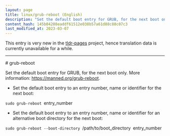 ```yaml
---
layout: page
title: linux/grub-reboot (English)
description: "Set the default boot entry for GRUB, for the next boot only."
content_hash: 145b04208eaddf61512e038b57a61d88c88c07c3
last_modified_at: 2023-03-07
---
```


This entry is very new in the [tldr-pages](https://github.com/tldr-pages/tldr) project, hence translation data is currently unavailable for a while.

<hr># grub-reboot

Set the default boot entry for GRUB, for the next boot only.
More information: <https://manned.org/grub-reboot>.

- Set the default boot entry to an entry number, name or identifier for the next boot:

`sudo grub-reboot `<span class="tldr-var badge badge-pill bg-dark-lm bg-white-dm text-white-lm text-dark-dm font-weight-bold">entry_number</span>

- Set the default boot entry to an entry number, name or identifier for an alternative boot directory for the next boot:

`sudo grub-reboot --boot-directory `<span class="tldr-var badge badge-pill bg-dark-lm bg-white-dm text-white-lm text-dark-dm font-weight-bold">/path/to/boot_directory</span>` `<span class="tldr-var badge badge-pill bg-dark-lm bg-white-dm text-white-lm text-dark-dm font-weight-bold">entry_number</span>
